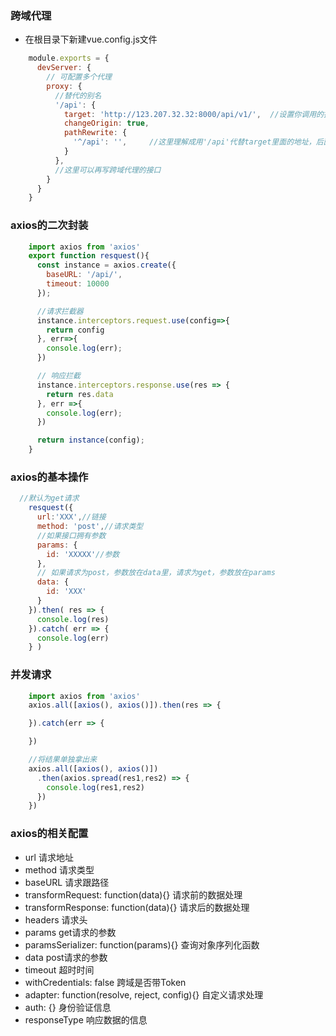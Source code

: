 ### 跨域代理

- 在根目录下新建vue.config.js文件

```js
    module.exports = {
      devServer: {
        // 可配置多个代理
        proxy: {
          //替代的别名
          '/api': {
            target: 'http://123.207.32.32:8000/api/v1/',  //设置你调用的接口域名和端口号 别忘了加
            changeOrigin: true,
            pathRewrite: {
              '^/api': '',     //这里理解成用'/api'代替target里面的地址，后面组件中我们掉接口时直接用api          代替 比如我要调用'http://xxx.xxx.xxx.xx:8081/user/add'，直接写‘/api/user/add’即可
            }
          },
          //这里可以再写跨域代理的接口
        }
      }
    }
```

### axios的二次封装

```js
    import axios from 'axios'
    export function resquest(){
      const instance = axios.create({
        baseURL: '/api/',
        timeout: 10000
      });

      //请求拦截器
      instance.interceptors.request.use(config=>{
        return config
      }, err=>{
        console.log(err);
      })

      // 响应拦截
      instance.interceptors.response.use(res => {
        return res.data
      }, err =>{
        console.log(err);
      })

      return instance(config);
    }

```

### axios的基本操作

```js
  //默认为get请求
    resquest({
      url:'XXX',//链接
      method: 'post',//请求类型
      //如果接口拥有参数
      params: {
        id: 'XXXXX'//参数
      },
      // 如果请求为post，参数放在data里，请求为get，参数放在params
      data: {
        id: 'XXX'
      }
    }).then( res => {
      console.log(res)
    }).catch( err => {
      console.log(err)
    } )
```

### 并发请求

```js
    import axios from 'axios'
    axios.all([axios(), axios()]).then(res => {

    }).catch(err => {

    })

    //将结果单独拿出来
    axios.all([axios(), axios()])
      .then(axios.spread(res1,res2) => {
        console.log(res1,res2)
      })
    })
```

### axios的相关配置

- url 请求地址
- method 请求类型
- baseURL 请求跟路径
- transformRequest: function(data){} 请求前的数据处理
- transformResponse: function(data){} 请求后的数据处理
- headers 请求头
- params  get请求的参数
- paramsSerializer: function(params){} 查询对象序列化函数
- data  post请求的参数
- timeout  超时时间
- withCredentials: false 跨域是否带Token
- adapter: function(resolve, reject, config){} 自定义请求处理
- auth: {} 身份验证信息
- responseType 响应数据的信息



